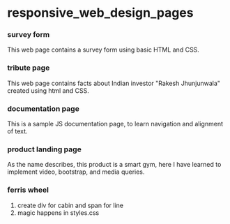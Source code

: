 # responsive_web_design_pages
 
### survey form
This web page contains a survey form using basic HTML and CSS.

### tribute page
This web page contains facts about Indian investor "Rakesh Jhunjunwala" created using html and CSS. 

### documentation page
This is a sample JS documentation page, to learn navigation and alignment of text.

### product landing page
As the name describes, this product is a smart gym, here I have  learned to implement video, bootstrap, and media queries.

### ferris wheel
1. create div for cabin and span for line
2. magic happens in styles.css
